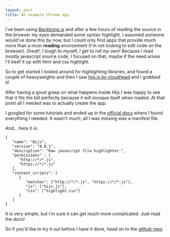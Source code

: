 ```yaml
---
layout: post
title: An example Chrome app
---
```


I've been using [Backbone.js](http://documentcloud.github.com/backbone/backbone.js) and after a few hours of reading the source in the browser my eyes demanded some syntax highlight. I assumed someone would've done this by now, but I could only find apps that provide much more than a nicer **reading** environment (I'm not looking to edit code on the browser).  *Great!*, I tough to myself, *I get to roll my own*!  Because I read mostly javascript source code, I focused on that, maybe if the need arises I'll beef it up with html and css highlight.

So to get started I looked around for highlighting libraries, and found a couple of heavyweights and then I saw [hijs.js by cloudhead](https://github.com/cloudhead/hijs) and I grabbed it! 

After having a good grasp on what happens inside Hijs I was happy to see that it fits the bill perfectly because it will invoque itself when loaded. At that point all I needed was to actually create the app.

I googled for some tutorials and ended up in the [official docs](http://code.google.com/chrome/extensions/overview.html) where I found everything I needed. It wasn't much, all I was missing was a manifest file.

And... here it is:

    {
       "name": "Hijs",
       "version": "0.0.1",
       "description": "Raw javascript file highlighter.",
       "permissions" : [
          "http://*/*.js",
          "https://*/*.js"
       ],
       "content_scripts": [
          {
             "matches": ["http://*/*.js", "https://*/*.js"],
             "js": ["hijs.js"],
             "css": ["highlight.css"]
          }
       ]
    }

It is very simple, but i'm sure it can get much more complicated. Just read the docs!

So if you'd like to try it out before I have it done, head on to the [github repo](https://github.com/xonecas/chrome-hijs)

